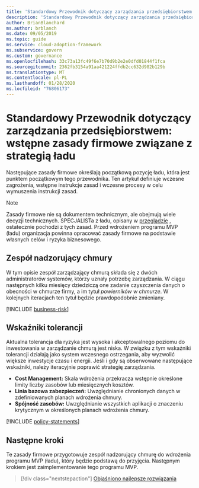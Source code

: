 ```yaml
---
title: 'Standardowy Przewodnik dotyczący zarządzania przedsiębiorstwem: wstępne zasady firmowe związane z strategią ładu'
description: 'Standardowy Przewodnik dotyczący zarządzania przedsiębiorstwem: wstępne zasady firmowe związane z strategią ładu'
author: BrianBlanchard
ms.author: brblanch
ms.date: 09/05/2019
ms.topic: guide
ms.service: cloud-adoption-framework
ms.subservice: govern
ms.custom: governance
ms.openlocfilehash: 33c73a13fc49f6e7b70d9b2e2e0dfd01844f1fca
ms.sourcegitcommit: 2362fb3154a91aa421224ffdb2cc632d982b129b
ms.translationtype: MT
ms.contentlocale: pl-PL
ms.lasthandoff: 01/28/2020
ms.locfileid: "76806173"
---
```

# <a name="standard-enterprise-governance-guide-initial-corporate-policy-behind-the-governance-strategy"></a>Standardowy Przewodnik dotyczący zarządzania przedsiębiorstwem: wstępne zasady firmowe związane z strategią ładu

Następujące zasady firmowe określają początkową pozycję ładu, która jest punktem początkowym tego przewodnika. Ten artykuł definiuje wczesne zagrożenia, wstępne instrukcje zasad i wczesne procesy w celu wymuszenia instrukcji zasad.

> [!NOTE]
>Zasady firmowe nie są dokumentem technicznym, ale obejmują wiele decyzji technicznych. SPECJALISTa z ładu, opisany w [przeglądzie](./index.md) , ostatecznie pochodzi z tych zasad. Przed wdrożeniem programu MVP (ładu) organizacja powinna opracować zasady firmowe na podstawie własnych celów i ryzyka biznesowego.

## <a name="cloud-governance-team"></a>Zespół nadzorujący chmury

W tym opisie zespół zarządzający chmurą składa się z dwóch administratorów systemów, którzy uznały potrzebę zarządzania. W ciągu następnych kilku miesięcy dziedziczą one zadanie czyszczenia danych o obecności w chmurze firmy, a im tytuł _powierników w chmurze_. W kolejnych iteracjach ten tytuł będzie prawdopodobnie zmieniany.

[!INCLUDE [business-risk](../../../../includes/business-risks.md)]

## <a name="tolerance-indicators"></a>Wskaźniki tolerancji

Aktualna tolerancja dla ryzyka jest wysoka i akceptowalnego poziomu do inwestowania w zarządzanie chmurą jest niska. W związku z tym wskaźniki tolerancji działają jako system wczesnego ostrzegania, aby wyzwolić większe inwestycje czasu i energii. Jeśli i gdy są obserwowane następujące wskaźniki, należy iteracyjnie poprawić strategię zarządzania.

- **Cost Management:** Skala wdrożenia przekracza wstępnie określone limity liczby zasobów lub miesięcznych kosztów.
- **Linia bazowa zabezpieczeń:** Uwzględnianie chronionych danych w zdefiniowanych planach wdrożenia chmury.
- **Spójność zasobów:** Uwzględnianie wszystkich aplikacji o znaczeniu krytycznym w określonych planach wdrożenia chmury.

[!INCLUDE [policy-statements](../../../../includes/policy-statements.md)]

## <a name="next-steps"></a>Następne kroki

Te zasady firmowe przygotowuje zespół nadzorujący chmurę do wdrożenia programu MVP (ładu), który będzie podstawą do przyjęcia. Następnym krokiem jest zaimplementowanie tego programu MVP.

> [!div class="nextstepaction"]
> [Objaśniono najlepsze rozwiązania](./prescriptive-guidance.md)

